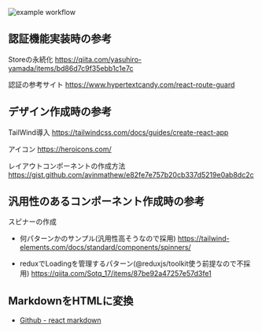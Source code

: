 ![example workflow](https://github.com/koki-2424/redux-auth-sample/actions/workflows/azure-static-web-apps-witty-sky-036e07200.yml/badge.svg)

## 認証機能実装時の参考

Storeの永続化
https://qiita.com/yasuhiro-yamada/items/bd86d7c9f35ebb1c1e7c


認証の参考サイト
https://www.hypertextcandy.com/react-route-guard


## デザイン作成時の参考

TailWind導入
https://tailwindcss.com/docs/guides/create-react-app

アイコン
https://heroicons.com/

レイアウトコンポーネントの作成方法
https://gist.github.com/avinmathew/e82fe7e757b20cb337d5219e0ab8dc2c

## 汎用性のあるコンポーネント作成時の参考

スピナーの作成

- 何パターンかのサンプル(汎用性高そうなので採用)
https://tailwind-elements.com/docs/standard/components/spinners/

- reduxでLoadingを管理するパターン(@reduxjs/toolkit使う前提なので不採用)
https://qiita.com/Sotq_17/items/87be92a47257e57d3fe1


## MarkdownをHTMLに変換

- [Github - react markdown](https://github.com/remarkjs/react-markdown)